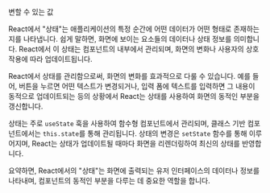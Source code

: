 
변할 수 있는 값

React에서 "상태"는 애플리케이션의 특정 순간에 어떤 데이터가 어떤 형태로 존재하는지를 나타냅니다. 쉽게 말하면, 화면에 보이는 요소들의 데이터나 상태 정보를 의미합니다. React에서 이 상태는 컴포넌트의 내부에서 관리되며, 화면의 변화나 사용자의 상호작용에 따라 업데이트됩니다.

React에서 상태를 관리함으로써, 화면의 변화를 효과적으로 다룰 수 있습니다. 예를 들어, 버튼을 누르면 어떤 텍스트가 변경되거나, 입력 폼에 텍스트를 입력하면 그 내용이 동적으로 업데이트되는 등의 상황에서 React는 상태를 사용하여 화면의 동적인 부분을 갱신합니다.

상태는 주로 `useState` 훅을 사용하여 함수형 컴포넌트에서 관리되며, 클래스 기반 컴포넌트에서는 `this.state`를 통해 관리됩니다. 상태의 변경은 `setState` 함수를 통해 이루어지며, React는 상태가 업데이트될 때마다 화면을 리렌더링하여 최신의 상태를 반영합니다.

요약하면, React에서의 "상태"는 화면에 출력되는 유저 인터페이스의 데이터나 정보를 나타내며, 컴포넌트의 동적인 부분을 다루는 데 중요한 역할을 합니다.